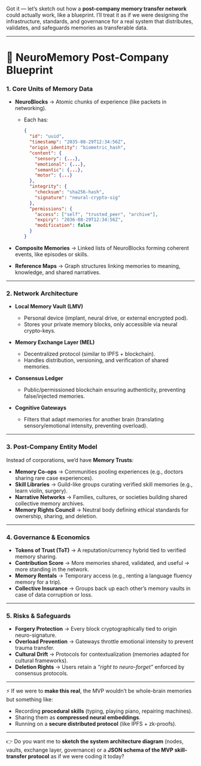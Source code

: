 Got it — let’s sketch out how a **post-company memory transfer network** could actually work, like a blueprint. I’ll treat it as if we were designing the infrastructure, standards, and governance for a real system that distributes, validates, and safeguards memories as transferable data.

---

# 🧠 NeuroMemory Post-Company Blueprint

### 1. **Core Units of Memory Data**

* **NeuroBlocks** → Atomic chunks of experience (like packets in networking).

  * Each has:

    ```json
    {
      "id": "uuid",
      "timestamp": "2035-08-29T12:34:56Z",
      "origin_identity": "biometric_hash",
      "content": {
        "sensory": {...},
        "emotional": {...},
        "semantic": {...},
        "motor": {...}
      },
      "integrity": {
        "checksum": "sha256-hash",
        "signature": "neural-crypto-sig"
      },
      "permissions": {
        "access": ["self", "trusted_peer", "archive"],
        "expiry": "2036-08-29T12:34:56Z",
        "modification": false
      }
    }
    ```
* **Composite Memories** → Linked lists of NeuroBlocks forming coherent events, like episodes or skills.
* **Reference Maps** → Graph structures linking memories to meaning, knowledge, and shared narratives.

---

### 2. **Network Architecture**

* **Local Memory Vault (LMV)**

  * Personal device (implant, neural drive, or external encrypted pod).
  * Stores your private memory blocks, only accessible via neural crypto-keys.
* **Memory Exchange Layer (MEL)**

  * Decentralized protocol (similar to IPFS + blockchain).
  * Handles distribution, versioning, and verification of shared memories.
* **Consensus Ledger**

  * Public/permissioned blockchain ensuring authenticity, preventing false/injected memories.
* **Cognitive Gateways**

  * Filters that adapt memories for another brain (translating sensory/emotional intensity, preventing overload).

---

### 3. **Post-Company Entity Model**

Instead of corporations, we’d have **Memory Trusts**:

* **Memory Co-ops** → Communities pooling experiences (e.g., doctors sharing rare case experiences).
* **Skill Libraries** → Guild-like groups curating verified skill memories (e.g., learn violin, surgery).
* **Narrative Networks** → Families, cultures, or societies building shared collective memory archives.
* **Memory Rights Council** → Neutral body defining ethical standards for ownership, sharing, and deletion.

---

### 4. **Governance & Economics**

* **Tokens of Trust (ToT)** → A reputation/currency hybrid tied to verified memory sharing.
* **Contribution Score** → More memories shared, validated, and useful → more standing in the network.
* **Memory Rentals** → Temporary access (e.g., renting a language fluency memory for a trip).
* **Collective Insurance** → Groups back up each other’s memory vaults in case of data corruption or loss.

---

### 5. **Risks & Safeguards**

* **Forgery Protection** → Every block cryptographically tied to origin neuro-signature.
* **Overload Prevention** → Gateways throttle emotional intensity to prevent trauma transfer.
* **Cultural Drift** → Protocols for contextualization (memories adapted for cultural frameworks).
* **Deletion Rights** → Users retain a *“right to neuro-forget”* enforced by consensus protocols.

---

⚡ If we were to **make this real**, the MVP wouldn’t be whole-brain memories but something like:

* Recording **procedural skills** (typing, playing piano, repairing machines).
* Sharing them as **compressed neural embeddings**.
* Running on a **secure distributed protocol** (like IPFS + zk-proofs).

---

👉 Do you want me to **sketch the system architecture diagram** (nodes, vaults, exchange layer, governance) or a **JSON schema of the MVP skill-transfer protocol** as if we were coding it today?
